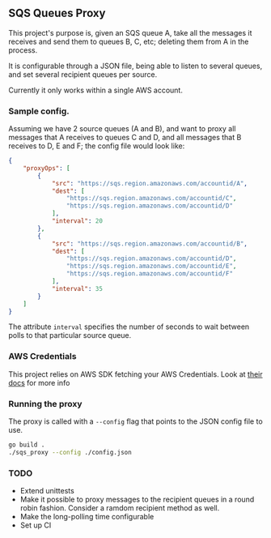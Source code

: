 ## SQS Queues Proxy

This project's purpose is, given an SQS queue A, take all the messages it receives and send them to queues B, C, etc; deleting them from A in the process.

It is configurable through a JSON file, being able to listen to several queues, and set several recipient queues per source.

Currently it only works within a single AWS account.


### Sample config.

Assuming we have 2 source queues (A and B), and want to proxy all messages that A receives to queues C and D, and all messages that B receives to D, E and F; the config file would look like:

```json
{
    "proxyOps": [
        {
            "src": "https://sqs.region.amazonaws.com/accountid/A",
            "dest": [
                "https://sqs.region.amazonaws.com/accountid/C",
                "https://sqs.region.amazonaws.com/accountid/D"
            ],
            "interval": 20
        },
        {
            "src": "https://sqs.region.amazonaws.com/accountid/B",
            "dest": [
                "https://sqs.region.amazonaws.com/accountid/D",
                "https://sqs.region.amazonaws.com/accountid/E",
                "https://sqs.region.amazonaws.com/accountid/F"
            ],
            "interval": 35
        }
    ]
}
```

The attribute `interval` specifies the number of seconds to wait between polls to that particular source queue.

### AWS Credentials

This project relies on AWS SDK fetching your AWS Credentials. Look at [their docs](https://github.com/aws/aws-sdk-go) for more info


### Running the proxy

The proxy is called with a `--config`  flag that  points to the JSON config file to use.

```bash
go build .
./sqs_proxy --config ./config.json
```

### TODO

* Extend unittests
* Make it possible to proxy messages to the recipient queues in a round robin fashion. Consider a ramdom recipient method as well.
* Make the long-polling time configurable
* Set up CI